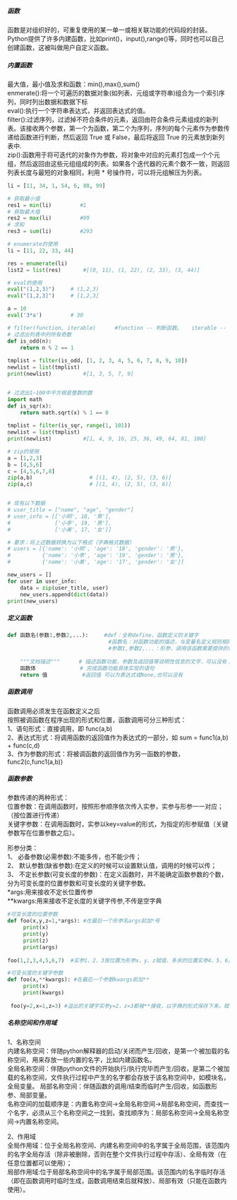 ##### 函数  
函数是对组织好的，可重复使用的某一单一或相关联功能的代码段的封装。  
Python提供了许多内建函数，比如print()，input(),range()等，同时也可以自己创建函数，这被叫做用户自定义函数。  
##### 内置函数  
最大值，最小值及求和函数：min(),max(),sum()  
enmerate():将一个可遍历的数据对象(如列表、元组或字符串)组合为一个索引序列，同时列出数据和数据下标  
eval():执行一个字符串表达式，并返回表达式的值。  
filter():过滤序列，过滤掉不符合条件的元素，返回由符合条件元素组成的新列表。该接收两个参数，第一个为函数，第二个为序列，序列的每个元素作为参数传递给函数进行判断，然后返回 True 或 False，最后将返回 True 的元素放到新列表中.  
zip():函数用于将可迭代的对象作为参数，将对象中对应的元素打包成一个个元组，然后返回由这些元组组成的列表。如果各个迭代器的元素个数不一致，则返回列表长度与最短的对象相同，利用 * 号操作符，可以将元组解压为列表。  
```python
li = [11, 34, 1, 54, 6, 88, 99]

# 获取最小值
res1 = min(li)         #1
# 获取最大值
res2 = max(li)         #99
# 求和
res3 = sum(li)         #293

# enumerate的使用
li = [11, 22, 33, 44]

res = enumerate(li)
list2 = list(res)       #[(0, 11), (1, 22), (2, 33), (3, 44)]

# eval的使用  
eval("(1,2,3)")     # (1,2,3)
eval("[1,2,3]")     # [1,2,3]

a = 10
eval('3*a')         # 30

# filter(function, iterable)      #function -- 判断函数。   iterable -- 可迭代对象。
# 过滤出列表中的所有奇数
def is_odd(n):
    return n % 2 == 1
 
tmplist = filter(is_odd, [1, 2, 3, 4, 5, 6, 7, 8, 9, 10])
newlist = list(tmplist)
print(newlist)          #[1, 3, 5, 7, 9]


# 过滤出1~100中平方根是整数的数
import math
def is_sqr(x):
    return math.sqrt(x) % 1 == 0
 
tmplist = filter(is_sqr, range(1, 101))
newlist = list(tmplist)
print(newlist)          #[1, 4, 9, 16, 25, 36, 49, 64, 81, 100]

# zip的使用
a = [1,2,3]
b = [4,5,6]
c = [4,5,6,7,8]
zip(a,b)                  # [(1, 4), (2, 5), (3, 6)]
zip(a,c)                  # [(1, 4), (2, 5), (3, 6)]


# 现有以下数据
# user_title = ["name", "age", "gender"]
# user_info = [['小明', 18, '男'],
#              ['小李', 19, '男'],
#              ['小美', 17, '女']]

# 要求：将上述数据转换为以下格式（字典格式数据）
# users = [{'name': '小明', 'age': '18', 'gender': '男'},
#          {'name': '小李', 'age': '19', 'gender': '男'},
#          {'name': '小美', 'age': '17', 'gender': '女'}]

new_users = []
for user in user_info:
    data = zip(user_title, user)
    new_users.append(dict(data))
print(new_users)
```

##### 定义函数  
```python
def 函数名(参数1,参数2,...):     #def：全称define，函数定义的关键字
                                #函数名：对函数功能的描述，与变量名定义规则相同。
                                #参数1,参数2,...：形参，调用该函数需要提供的信息，可以为空,用来接收实参的值
     
    """文档描述"""      # 描述函数功能，参数及返回值等说明性信息的文字，可以没有；
    函数体              # 完成函数功能具体实现的语句
    return 值           #返回值 可以为表达式或None,也可以没有
```
##### 函数调用  
函数调用必须发生在函数定义之后  
按照被调函数在程序出现的形式和位置，函数调用可分三种形式：  
1、语句形式：直接调用，即 func(a,b)  
2、表达式形式：将调用函数的返回值作为表达式的一部分，如 sum = func1(a,b) + func(c,d)  
3、作为参数的形式：将被调函数的返回值作为另一函数的参数，func2(c,func1(a,b))   


##### 函数参数  

参数传递的两种形式：  
位置参数：在调用函数时，按照形参顺序依次传入实参，实参与形参一一对应；（按位置进行传递）  
关键字参数：在调用函数时，实参以key=value的形式，为指定的形参赋值（关键参数写在位置参数之后）。   
 
形参分类：      
1、 必备参数(必需参数):不能多传，也不能少传；  
2、 默认参数(缺省参数):在定义的时候可以设置默认值，调用的时候可以传；     
3、 不定长参数(可变长度的参数)：在定义函数时，并不能确定函数参数的个数，分为可变长度的位置参数和可变长度的关键字参数。  
    *args:用来接收不定长位置传参  
    **kwargs:用来接收不定长度的关键字传参,不传是空字典
```python
#可变长度的位置参数
def foo(x,y,z=1,*args): #在最后一个形参名args前加*号
     print(x)
     print(y)
     print(z)
     print(args)
 
foo(1,2,3,4,5,6,7)  #实参1、2、3按位置为形参x、y、z赋值，多余的位置实参4、5、6、7都被*接收，以元组的形式保存下来，赋值给args，即args=(4, 5, 6,7)

#可变长度的关键字参数
def foo(x,**kwargs): #在最后一个参数kwargs前加**
     print(x)        
     print(kwargs)   
 
 foo(y=2,x=1,z=3) #溢出的关键字实参y=2，z=3都被**接收，以字典的形式保存下来，赋值给kwargs,即kwargs={'z': 3, 'y': 2}
```  


##### 名称空间和作用域  
1、名称空间  
内建名称空间：伴随python解释器的启动/关闭而产生/回收，是第一个被加载的名称空间，用来存放一些内置的名字，比如内建函数名。  
全局名称空间：伴随python文件的开始执行/执行完毕而产生/回收，是第二个被加载的名称空间，文件执行过程中产生的名字都会存放于该名称空间中，如模块名，全局变量。
局部名称空间：伴随函数的调用/结束而临时产生/回收，如函数形参、局部变量。  
名称空间的加载顺序是：内置名称空间->全局名称空间->局部名称空间，而查找一个名字，必须从三个名称空间之一找到，查找顺序为：局部名称空间->全局名称空间->内置名称空间。  

2、作用域  
全局作用域：位于全局名称空间、内建名称空间中的名字属于全局范围，该范围内的名字全局存活（除非被删除，否则在整个文件执行过程中存活）、全局有效（在任意位置都可以使用）；  
局部作用域:位于局部名称空间中的名字属于局部范围。该范围内的名字临时存活（即在函数调用时临时生成，函数调用结束后就释放）、局部有效（只能在函数内使用）。  